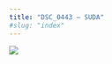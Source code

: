 ```yaml
---
title: "DSC_0443 – SUDA"
#slug: "index"
---
```


[![](/wp-content/2015/05/DSC_0443-300x201.jpg)](/wp-content/2015/05/DSC_0443.jpg)